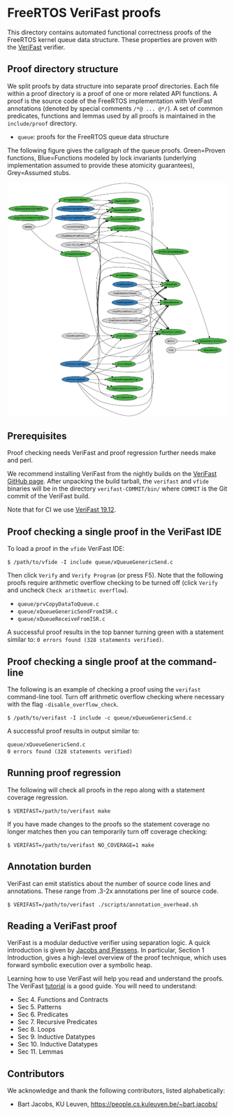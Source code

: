 # FreeRTOS VeriFast proofs

This directory contains automated functional correctness proofs of the FreeRTOS
kernel queue data structure. These properties are proven with the
[VeriFast](https://github.com/verifast/verifast) verifier.

## Proof directory structure

We split proofs by data structure into separate proof directories. Each file
within a proof directory is a proof of one or more related API functions. A
proof is the source code of the FreeRTOS implementation with VeriFast
annotations (denoted by special comments `/*@ ... @*/`). A set of common
predicates, functions and lemmas used by all proofs is maintained in the
`include/proof` directory.

  - `queue`: proofs for the FreeRTOS queue data structure

The following figure gives the callgraph of the queue proofs. Green=Proven
functions, Blue=Functions modeled by lock invariants (underlying implementation
assumed to provide these atomicity guarantees), Grey=Assumed stubs.

![Queue proof callgraph](docs/callgraph.png?raw=true "Queue proofs")

## Prerequisites

Proof checking needs VeriFast and proof regression further needs make and perl.

We recommend installing VeriFast from the nightly builds on the [VeriFast
GitHub page](https://github.com/verifast/verifast). After unpacking the build
tarball, the `verifast` and `vfide` binaries will be in the directory
`verifast-COMMIT/bin/` where `COMMIT` is the Git commit of the VeriFast build.

Note that for CI we use [VeriFast 19.12](https://github.com/verifast/verifast/releases).

## Proof checking a single proof in the VeriFast IDE

To load a proof in the `vfide` VeriFast IDE:

```
$ /path/to/vfide -I include queue/xQueueGenericSend.c
```

Then click `Verify` and `Verify Program` (or press F5). Note that the following
proofs require arithmetic overflow checking to be turned off (click `Verify`
and uncheck `Check arithmetic overflow`).

  - `queue/prvCopyDataToQueue.c`
  - `queue/xQueueGenericSendFromISR.c`
  - `queue/xQueueReceiveFromISR.c`

A successful proof results in the top banner turning green with a statement
similar to: `0 errors found (328 statements verified)`.

## Proof checking a single proof at the command-line

The following is an example of checking a proof using the `verifast`
command-line tool. Turn off arithmetic overflow checking where necessary with
the flag `-disable_overflow_check`.

```
$ /path/to/verifast -I include -c queue/xQueueGenericSend.c
```

A successful proof results in output similar to:

```
queue/xQueueGenericSend.c
0 errors found (328 statements verified)
```

## Running proof regression

The following will check all proofs in the repo along with a statement coverage
regression.

```
$ VERIFAST=/path/to/verifast make
```

If you have made changes to the proofs so the statement coverage no longer
matches then you can temporarily turn off coverage checking:

```
$ VERIFAST=/path/to/verifast NO_COVERAGE=1 make
```

## Annotation burden

VeriFast can emit statistics about the number of source code lines and
annotations. These range from .3-2x annotations per line of source code.

```
$ VERIFAST=/path/to/verifast ./scripts/annotation_overhead.sh
```

## Reading a VeriFast proof

VeriFast is a modular deductive verifier using separation logic. A quick
introduction is given by [Jacobs and
Piessens](https://people.cs.kuleuven.be/~bart.jacobs/verifast/verifast.pdf).
In particular, Section 1 Introduction, gives a high-level overview of the proof
technique, which uses forward symbolic execution over a symbolic heap.

Learning how to use VeriFast will help you read and understand the proofs. 
The VeriFast
[tutorial](https://people.cs.kuleuven.be/~bart.jacobs/verifast/tutorial.pdf) is
a good guide. You will need to understand:

  - Sec 4. Functions and Contracts
  - Sec 5. Patterns
  - Sec 6. Predicates
  - Sec 7. Recursive Predicates
  - Sec 8. Loops
  - Sec 9. Inductive Datatypes
  - Sec 10. Inductive Datatypes
  - Sec 11. Lemmas

## Contributors

We acknowledge and thank the following contributors, listed alphabetically:

  - Bart Jacobs, KU Leuven, https://people.cs.kuleuven.be/~bart.jacobs/
